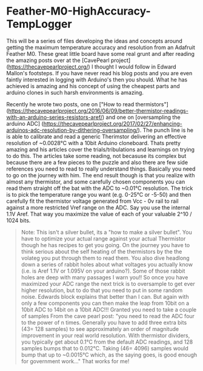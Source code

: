 # Feather-M0-HighAccuracy-TempLogger

This will be a series of files developing the ideas and concepts around getting the maximum temperature accuracy and resolution from an Adafruit Feather M0. These great little board have some real grunt and after reading the amazing posts over at the [CavePearl project] (https://thecavepearlproject.org/) I thought I would follow in Edward Mallon's footsteps. If you have never read his blog posts and you are even faintly interested in logging with Arduino's then you should. What he has achieved is amazing and his concept of using the cheapest parts and arduino clones in such harsh environments is amazing. 

Recently he wrote two posts, one on ["How to read thermistors"] (https://thecavepearlproject.org/2016/06/09/better-thermistor-readings-with-an-arduino-series-resistors-aref/) and one on [oversampling the arduino ADC] (https://thecavepearlproject.org/2017/02/27/enhancing-arduinos-adc-resolution-by-dithering-oversampling/). The punch line is he is able to calibrate and read a generic Therimstor  delivering an effective resolution of ~0.0028°C with a 10bit Arduino cloneboard. Thats pretty amazing and his articles cover the trials/tribulations and learnings on trying to do this. The articles take some reading, not becasuse its complex but because there are a few pieces to the puzzle and also there are few side references you need to read to really understand things. Basically you need to go on the journey with him.
The end result though is that you realize with almost any thermistor, and some carefully chosen components you can read them straight off the bat with the ADC to ~0.01°C resolution. The trick is to pick the temperature range you want (e.g. 0-25°C or -5-50) and then carefully fit the thermistor voltage generated from Vcc - 0v rail to rail against a more restricted Vref range on the ADC. Say you use the internal 1.1V Aref. That way you maximize the value of each of your valuable 2^10 / 1024 bits. 
> Note: This isn't a silver bullet, its a "how to make a silver bullet". You have to optimize your actual range against your actual Thermistor though he has recipes to get you going.
On the journey you have to think serious about the self heating of the thermistors by the the volateg you put through them to read them. You also dive headlong down a  series of rabbit holes about what voltages you actually know (i.e. is Aref 1.1V or 1.095V on your arduino?). Some of those rabbit holes are deep with many passages I warn you!!
So once you have maximized your ADC range the next trick is to oversample to get ever higher resolution, but to do that you need to put in some random noise. Edwards block explains that better than I can. But again with only a few components you can then make the leap from 10bit on a 10bit ADC to 14bit on a 10bit ADC!!! Granted you need to take a couple of samples
> From the cave pearl post: "you need to read the ADC four to the power of n times.  Generally you have to add three extra bits (43= 128 samples) to see approximately an order of magnitude improvement in your real world resolution. With thermistor dividers, you typically get about 0.1°C from the default ADC readings, and 128 samples bumps that to 0.012°C.  Taking (46= 4096) samples would bump that up to ~0.0015°C which, as the saying goes, is good enough for government work…"
That works for me!
